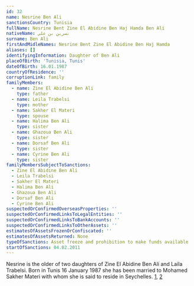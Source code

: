 ```yaml
---
id: 32
name: Nesrine Ben Ali
sanctionsCountry: Tunisia
fullName: Nesrine Bent Zine El Abidine Ben Haj Hamda Ben Ali
nativeName: نسرين بن علي‎
surname: Ben Ali
firstAndMidleNames: Nesrine Bent Zine El Abidine Ben Haj Hamda
aliases: []
identifyingInformation: Daughter of Ben Ali
placeOfBirth: 'Tunisia, Tunis'
dateOfBirth: 16.01.1987
countryOfResidence: ''
corruptionLink: family
familyMembers:
  - name: Zine El Abidine Ben Ali
    type: father
  - name: Leila Trabelsi
    type: mother
  - name: Sakher El Materi
    type: spouse
  - name: Halima Ben Ali
    type: sister
  - name: Ghazoua Ben Ali
    type: sister
  - name: Dorsaf Ben Ali
    type: sister
  - name: Cyrine Ben Ali
    type: sister
familyMembersSubjectToSanctions:
  - Zine El Abidine Ben Ali
  - Leila Trabelsi
  - Sakher El Materi
  - Halima Ben Ali
  - Ghazoua Ben Ali
  - Dorsaf Ben Ali
  - Cyrine Ben Ali
suspectedOrConfirmedOverseasProperties: ''
suspectedOrConfirmedLinksToLegalEntities: ''
suspectedOrConfirmedLinksToBankAccounts: ''
suspectedOrConfirmedLinksToOtherAssets: ''
estimatesOfAssetsFrozenOrConfiscated: ''
estimatesOfAssetsReturned: None
typeOfSanctions: Asset freeze and prohibition to make funds available
startOfSanctions: 04.02.2011
---
```

Nesrine is the older of two daughters of Zine El Abidine Ben Ali and Laila 
Trabelsi. Born in Tunis 16 January 1987 she has been married to Mohamed Sakher 
Materi with whom she is said to reside in Seychelles. 
[1](https://eur-lex.europa.eu/legal-content/EN/TXT/?uri=CELEX:02011R0101-20170128), 
[2](https://www.aljazeera.com/indepth/features/2014/03/revealing-tunisia-corruption-under-ben-ali-201432785825560542.html)
